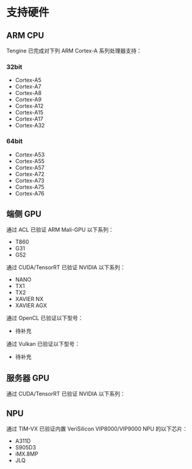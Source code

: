 # 支持硬件

## ARM CPU

Tengine 已完成对下列 ARM Cortex-A 系列处理器支持：

### 32bit
- Cortex-A5
- Cortex-A7
- Cortex-A8
- Cortex-A9
- Cortex-A12
- Cortex-A15
- Cortex-A17
- Cortex-A32

### 64bit
- Cortex-A53
- Cortex-A55
- Cortex-A57
- Cortex-A72
- Cortex-A73
- Cortex-A75
- Cortex-A76

## 端侧 GPU

通过 ACL 已验证 ARM Mali-GPU 以下系列：

- T860
- G31
- G52

通过 CUDA/TensorRT 已验证 NVIDIA 以下系列：

- NANO
- TX1
- TX2
- XAVIER NX
- XAVIER AGX

通过 OpenCL 已验证以下型号：

- 待补充

通过 Vulkan 已验证以下型号：

- 待补充

## 服务器 GPU

通过 CUDA/TensorRT 已验证 NVIDIA 以下系列：

## NPU

通过 TIM-VX 已验证内置 VeriSilicon VIP8000/VIP9000 NPU 的以下芯片：

- A311D
- S905D3
- iMX.8MP
- JLQ
